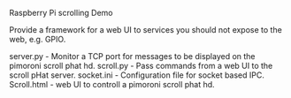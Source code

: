 Raspberry Pi scrolling Demo

Provide a framework for a web UI to services you should not expose to the web, e.g. GPIO.

server.py - Monitor a TCP port for messages to be displayed on the pimoroni scroll phat hd.
scroll.py - Pass commands from a web UI to the scroll pHat server.
socket.ini - Configuration file for socket based IPC.
Scroll.html - web UI to controll a pimoroni scroll phat hd.
